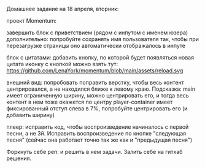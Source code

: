  Домашнее задание на 18 апреля, вторник:

 проект Momentum:

 завершить блок с приветствием (рядом с инпутом с именем юзера)
 дополнительно: попробуйте сохранять имя пользователя так, чтобы при перезагрузке страницы оно автоматически отображалось в инпуте

 блок с цитатами: добавить кнопку, по которой будет появляться новая цитата
 иконку с кнопкой можно взять тут: https://github.com/LenaYork/momentum/blob/main/assets/reload.svg

 внешний вид: попробовать поправить верстку, чтобы весь контент центрировался, а не находился ближе к левому краю. Подсказка: main имеет ограниченную ширину, можно центрировать его, и тогда весь контент в нем тоже окажется по центру
 player-container имеет фиксированный отступ слева в 7%, попробуйте центрировать его (и добавить ширину)

 плеер: исправить код, чтобы воспроизведение начиналось с первой песни, а не 3й. Исправить воспроизведение по кнопке "следующая песня" (сейчас она работает точно так же как и "предыдущая песня")

 Форкнуть себе реп:  и решить в нем задачи. Залить себе на гитхаб решения.

